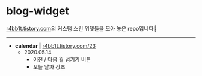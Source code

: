 # blog-widget
[r4bb1t.tistory.com](r4bb1t.tistory.com)의 커스텀 스킨 위젯들을 모아 놓은 repo입니다🤗


----------


 - **calendar |** [r4bb1t.tistory.com/23](r4bb1t.tistory.com/23)
   - 2020.05.14
     - 이전 / 다음 월 넘기기 버튼
     - 오늘 날짜 강조
